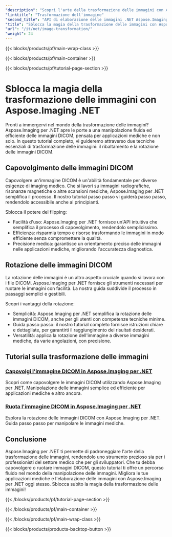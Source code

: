 ```yaml
---
"description": "Scopri l'arte della trasformazione delle immagini con Aspose.Imaging per .NET. Impara a capovolgere e ruotare le immagini DICOM senza sforzo per applicazioni mediche e altro ancora."
"linktitle": "Trasformazione dell'immagine"
"second_title": "API di elaborazione delle immagini .NET Aspose.Imaging"
"title": "Sblocca la magia della trasformazione delle immagini con Aspose.Imaging .NET"
"url": "/it/net/image-transformation/"
"weight": 24
---
```


{{< blocks/products/pf/main-wrap-class >}}

{{< blocks/products/pf/main-container >}}

{{< blocks/products/pf/tutorial-page-section >}}

# Sblocca la magia della trasformazione delle immagini con Aspose.Imaging .NET


Pronti a immergervi nel mondo della trasformazione delle immagini? Aspose.Imaging per .NET apre le porte a una manipolazione fluida ed efficiente delle immagini DICOM, pensata per applicazioni mediche e non solo. In questo tutorial completo, vi guideremo attraverso due tecniche essenziali di trasformazione delle immagini: il ribaltamento e la rotazione delle immagini DICOM. 

## Capovolgimento delle immagini DICOM

Capovolgere un'immagine DICOM è un'abilità fondamentale per diverse esigenze di imaging medico. Che si lavori su immagini radiografiche, risonanze magnetiche o altre scansioni mediche, Aspose.Imaging per .NET semplifica il processo. Il nostro tutorial passo passo vi guiderà passo passo, rendendolo accessibile anche ai principianti.

Sblocca il potere del flipping:
- Facilità d'uso: Aspose.Imaging per .NET fornisce un'API intuitiva che semplifica il processo di capovolgimento, rendendolo semplicissimo.
- Efficienza: risparmia tempo e risorse trasformando le immagini in modo efficiente senza compromettere la qualità.
- Precisione medica: garantisce un orientamento preciso delle immagini nelle applicazioni mediche, migliorando l'accuratezza diagnostica.

## Rotazione delle immagini DICOM

La rotazione delle immagini è un altro aspetto cruciale quando si lavora con i file DICOM. Aspose.Imaging per .NET fornisce gli strumenti necessari per ruotare le immagini con facilità. La nostra guida suddivide il processo in passaggi semplici e gestibili.

Scopri i vantaggi della rotazione:
- Semplicità: Aspose.Imaging per .NET semplifica la rotazione delle immagini DICOM, anche per gli utenti con competenze tecniche minime.
- Guida passo passo: il nostro tutorial completo fornisce istruzioni chiare e dettagliate, per garantirti il raggiungimento dei risultati desiderati.
- Versatilità: applica la rotazione dell'immagine a diverse immagini mediche, da varie angolazioni, con precisione.

## Tutorial sulla trasformazione delle immagini
### [Capovolgi l'immagine DICOM in Aspose.Imaging per .NET](./flip-dicom-image/)
Scopri come capovolgere le immagini DICOM utilizzando Aspose.Imaging per .NET. Manipolazione delle immagini semplice ed efficiente per applicazioni mediche e altro ancora.
### [Ruota l'immagine DICOM in Aspose.Imaging per .NET](./rotate-dicom-image/)
Esplora la rotazione delle immagini DICOM con Aspose.Imaging per .NET. Guida passo passo per manipolare le immagini mediche.

## Conclusione

Aspose.Imaging per .NET ti permette di padroneggiare l'arte della trasformazione delle immagini, rendendolo uno strumento prezioso sia per i professionisti del settore medico che per gli sviluppatori. Che tu debba capovolgere o ruotare immagini DICOM, questo tutorial ti offre un percorso fluido nel mondo della manipolazione delle immagini. Migliora le tue applicazioni mediche e l'elaborazione delle immagini con Aspose.Imaging per .NET oggi stesso. Sblocca subito la magia della trasformazione delle immagini!

{{< /blocks/products/pf/tutorial-page-section >}}

{{< /blocks/products/pf/main-container >}}

{{< /blocks/products/pf/main-wrap-class >}}

{{< blocks/products/products-backtop-button >}}